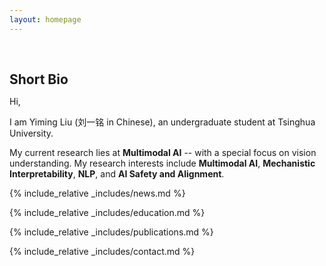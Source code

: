 ```yaml
---
layout: homepage
---
```


<h1 id="about-me"></h1>

<h2 style="margin: 60px 0px 10px;">Short Bio</h2>

Hi,

I am Yiming Liu (刘一铭 in Chinese), an undergraduate student at Tsinghua University.

My current research lies at **Multimodal AI** -- with a special focus on vision understanding. My research interests include **Multimodal AI**, **Mechanistic Interpretability**, **NLP**, and **AI Safety and Alignment**.

<!-- 
<strong style="color:#e74d3c; font-weight:600">

</strong> 
-->

{% include_relative _includes/news.md %}

{% include_relative _includes/education.md %}

{% include_relative _includes/publications.md %}

<!-- {% include_relative _includes/teaching.md %} -->

<!--
{% include_relative _includes/talks.md %}
-->

<!-- {% include_relative _includes/services.md %} -->

<!-- {% include_relative _includes/award.md %} -->

{% include_relative _includes/contact.md %}
